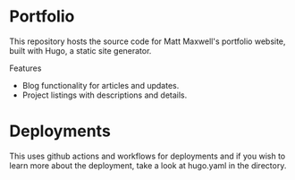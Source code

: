 # Portfolio

This repository hosts the source code for Matt Maxwell's portfolio website, built with Hugo, a static site generator.

Features
- Blog functionality for articles and updates.
- Project listings with descriptions and details.

# Deployments

This uses github actions and workflows for deployments and if you wish to learn more about the deployment, take a look at hugo.yaml in the directory.